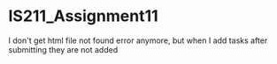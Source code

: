 # IS211_Assignment11
I don't get html file not found error anymore, but when I add tasks after submitting they are not added
